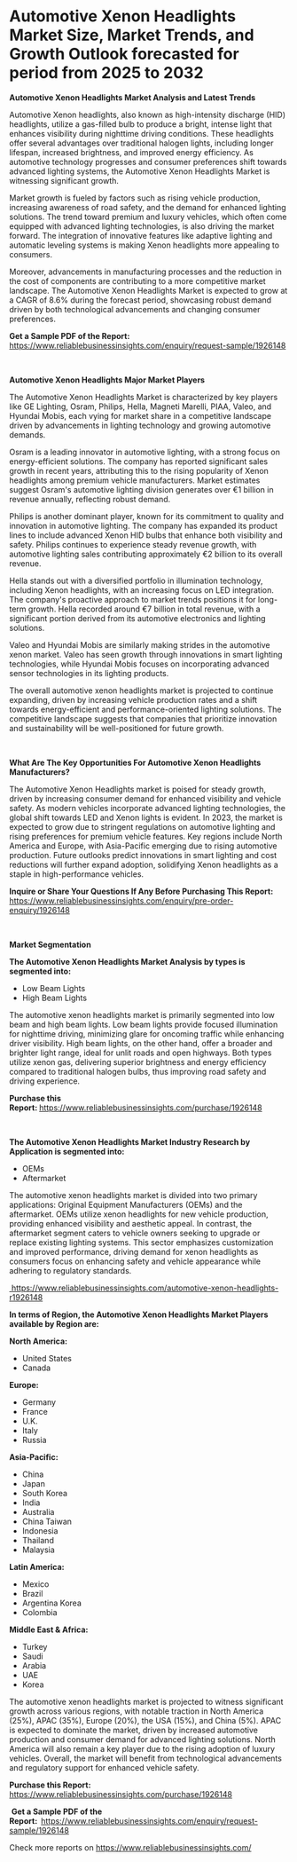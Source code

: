 <p><h1>Automotive Xenon Headlights Market Size, Market Trends, and Growth Outlook forecasted for period from 2025 to 2032</h1></p><p><strong>Automotive Xenon Headlights Market Analysis and Latest Trends</strong></p>
<p><p>Automotive Xenon headlights, also known as high-intensity discharge (HID) headlights, utilize a gas-filled bulb to produce a bright, intense light that enhances visibility during nighttime driving conditions. These headlights offer several advantages over traditional halogen lights, including longer lifespan, increased brightness, and improved energy efficiency. As automotive technology progresses and consumer preferences shift towards advanced lighting systems, the Automotive Xenon Headlights Market is witnessing significant growth.</p><p>Market growth is fueled by factors such as rising vehicle production, increasing awareness of road safety, and the demand for enhanced lighting solutions. The trend toward premium and luxury vehicles, which often come equipped with advanced lighting technologies, is also driving the market forward. The integration of innovative features like adaptive lighting and automatic leveling systems is making Xenon headlights more appealing to consumers. </p><p>Moreover, advancements in manufacturing processes and the reduction in the cost of components are contributing to a more competitive market landscape. The Automotive Xenon Headlights Market is expected to grow at a CAGR of 8.6% during the forecast period, showcasing robust demand driven by both technological advancements and changing consumer preferences.</p></p>
<p><strong>Get a Sample PDF of the Report:&nbsp;</strong> <a href="https://www.reliablebusinessinsights.com/enquiry/request-sample/1926148?utm_campaign=3032&utm_medium=2&utm_source=Github&utm_content=ia&utm_term=28032025&utm_id=automotive-xenon-headlights">https://www.reliablebusinessinsights.com/enquiry/request-sample/1926148</a></p>
<p>&nbsp;</p>
<p><strong>Automotive Xenon Headlights Major Market Players</strong></p>
<p><p>The Automotive Xenon Headlights Market is characterized by key players like GE Lighting, Osram, Philips, Hella, Magneti Marelli, PIAA, Valeo, and Hyundai Mobis, each vying for market share in a competitive landscape driven by advancements in lighting technology and growing automotive demands.</p><p>Osram is a leading innovator in automotive lighting, with a strong focus on energy-efficient solutions. The company has reported significant sales growth in recent years, attributing this to the rising popularity of Xenon headlights among premium vehicle manufacturers. Market estimates suggest Osram's automotive lighting division generates over €1 billion in revenue annually, reflecting robust demand.</p><p>Philips is another dominant player, known for its commitment to quality and innovation in automotive lighting. The company has expanded its product lines to include advanced Xenon HID bulbs that enhance both visibility and safety. Philips continues to experience steady revenue growth, with automotive lighting sales contributing approximately €2 billion to its overall revenue.</p><p>Hella stands out with a diversified portfolio in illumination technology, including Xenon headlights, with an increasing focus on LED integration. The company's proactive approach to market trends positions it for long-term growth. Hella recorded around €7 billion in total revenue, with a significant portion derived from its automotive electronics and lighting solutions.</p><p>Valeo and Hyundai Mobis are similarly making strides in the automotive xenon market. Valeo has seen growth through innovations in smart lighting technologies, while Hyundai Mobis focuses on incorporating advanced sensor technologies in its lighting products.</p><p>The overall automotive xenon headlights market is projected to continue expanding, driven by increasing vehicle production rates and a shift towards energy-efficient and performance-oriented lighting solutions. The competitive landscape suggests that companies that prioritize innovation and sustainability will be well-positioned for future growth.</p></p>
<p>&nbsp;</p>
<p><strong>What Are The Key Opportunities For Automotive Xenon Headlights Manufacturers?</strong></p>
<p><p>The Automotive Xenon Headlights market is poised for steady growth, driven by increasing consumer demand for enhanced visibility and vehicle safety. As modern vehicles incorporate advanced lighting technologies, the global shift towards LED and Xenon lights is evident. In 2023, the market is expected to grow due to stringent regulations on automotive lighting and rising preferences for premium vehicle features. Key regions include North America and Europe, with Asia-Pacific emerging due to rising automotive production. Future outlooks predict innovations in smart lighting and cost reductions will further expand adoption, solidifying Xenon headlights as a staple in high-performance vehicles.</p></p>
<p><strong>Inquire or Share Your Questions If Any Before Purchasing This Report:</strong> <a href="https://www.reliablebusinessinsights.com/enquiry/pre-order-enquiry/1926148?utm_campaign=3032&utm_medium=2&utm_source=Github&utm_content=ia&utm_term=28032025&utm_id=automotive-xenon-headlights">https://www.reliablebusinessinsights.com/enquiry/pre-order-enquiry/1926148</a></p>
<p>&nbsp;</p>
<p><strong>Market Segmentation</strong></p>
<p><strong>The Automotive Xenon Headlights Market Analysis by types is segmented into:</strong></p>
<p><ul><li>Low Beam Lights</li><li>High Beam Lights</li></ul></p>
<p><p>The automotive xenon headlights market is primarily segmented into low beam and high beam lights. Low beam lights provide focused illumination for nighttime driving, minimizing glare for oncoming traffic while enhancing driver visibility. High beam lights, on the other hand, offer a broader and brighter light range, ideal for unlit roads and open highways. Both types utilize xenon gas, delivering superior brightness and energy efficiency compared to traditional halogen bulbs, thus improving road safety and driving experience.</p></p>
<p><strong>Purchase this Report:&nbsp;</strong><a href="https://www.reliablebusinessinsights.com/purchase/1926148?utm_campaign=3032&utm_medium=2&utm_source=Github&utm_content=ia&utm_term=28032025&utm_id=automotive-xenon-headlights">https://www.reliablebusinessinsights.com/purchase/1926148</a></p>
<p>&nbsp;</p>
<p><strong>The Automotive Xenon Headlights Market Industry Research by Application is segmented into:</strong></p>
<p><ul><li>OEMs</li><li>Aftermarket</li></ul></p>
<p><p>The automotive xenon headlights market is divided into two primary applications: Original Equipment Manufacturers (OEMs) and the aftermarket. OEMs utilize xenon headlights for new vehicle production, providing enhanced visibility and aesthetic appeal. In contrast, the aftermarket segment caters to vehicle owners seeking to upgrade or replace existing lighting systems. This sector emphasizes customization and improved performance, driving demand for xenon headlights as consumers focus on enhancing safety and vehicle appearance while adhering to regulatory standards.</p></p>
<p><a href="https://www.reliablebusinessinsights.com/automotive-xenon-headlights-r1926148?utm_campaign=3032&utm_medium=2&utm_source=Github&utm_content=ia&utm_term=28032025&utm_id=automotive-xenon-headlights">&nbsp;https://www.reliablebusinessinsights.com/automotive-xenon-headlights-r1926148</a></p>
<p><strong>In terms of Region, the Automotive Xenon Headlights Market Players available by Region are:</strong></p>
<p>
    <p> <strong> North America: </strong>
        <ul>
            <li>United States</li>
            <li>Canada</li>
        </ul>
        </p> 
    <p> <strong> Europe: </strong>
        <ul>
            <li>Germany</li>
            <li>France</li>
            <li>U.K.</li>
            <li>Italy</li>
            <li>Russia</li>
        </ul>
        </p> 
    <p> <strong> Asia-Pacific: </strong>
        <ul>
            <li>China</li>
            <li>Japan</li>
            <li>South Korea</li>
            <li>India</li>
            <li>Australia</li>
            <li>China Taiwan</li>
            <li>Indonesia</li>
            <li>Thailand</li>
            <li>Malaysia</li>
        </ul>
        </p> 
    <p> <strong> Latin America: </strong>
        <ul>
            <li>Mexico</li>
            <li>Brazil</li>
            <li>Argentina Korea</li>
            <li>Colombia</li>
        </ul>
        </p> 
    <p> <strong> Middle East & Africa: </strong>
        <ul>
            <li>Turkey</li>
            <li>Saudi</li>
            <li>Arabia</li>
            <li>UAE</li>
            <li>Korea</li>
        </ul>
    </p>
    </p>
<p><p>The automotive xenon headlights market is projected to witness significant growth across various regions, with notable traction in North America (25%), APAC (35%), Europe (20%), the USA (15%), and China (5%). APAC is expected to dominate the market, driven by increased automotive production and consumer demand for advanced lighting solutions. North America will also remain a key player due to the rising adoption of luxury vehicles. Overall, the market will benefit from technological advancements and regulatory support for enhanced vehicle safety.</p></p>
<p><strong>Purchase this Report: </strong><a href="https://www.reliablebusinessinsights.com/purchase/1926148?utm_campaign=3032&utm_medium=2&utm_source=Github&utm_content=ia&utm_term=28032025&utm_id=automotive-xenon-headlights">https://www.reliablebusinessinsights.com/purchase/1926148</a></p>
<p>&nbsp;<strong>Get a Sample PDF of the Report:&nbsp;&nbsp;</strong><a href="https://www.reliablebusinessinsights.com/enquiry/request-sample/1926148?utm_campaign=3032&utm_medium=2&utm_source=Github&utm_content=ia&utm_term=28032025&utm_id=automotive-xenon-headlights">https://www.reliablebusinessinsights.com/enquiry/request-sample/1926148</a></p>
<p><strong></strong></p>
<p>Check more reports on <a href="https://www.reliablebusinessinsights.com/?utm_campaign=3032&utm_medium=2&utm_source=Github&utm_content=ia&utm_term=28032025&utm_id=automotive-xenon-headlights">https://www.reliablebusinessinsights.com/</a></p>